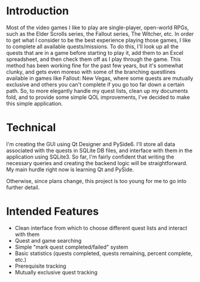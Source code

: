 # Introduction
Most of the video games I like to play are single-player, open-world RPGs, such as the Elder Scrolls series, the Fallout 
series, The Witcher, etc. In order to get what I consider to be the best experience playing those games, I like to 
complete all available quests/missions. To do this, I'll look up all the quests that are in a game before starting 
to play it, add them to an Excel spreadsheet, and then check them off as I play through the game. This method has 
been working fine for the past few years, but it's somewhat clunky, and gets even moreso with some of the branching 
questlines available in games like Fallout: New Vegas, where some quests are mutually exclusive and others you can't 
complete if you go too far down a certain path. So, to more elegantly handle my quest lists, clean up my documents 
fold, and to provide some simple QOL improvements, I've decided to make this simple application.

# Technical
I'm creating the GUI using Qt Designer and PySide6. I'll store all data associated with the quests in SQLite DB 
files, and interface with them in the application using SQLite3. So far, I'm fairly confident that writing the 
necessary queries and creating the backend logic will be straightforward. My main hurdle right now is learning Qt and 
PySide.

Otherwise, since plans change, this project is too young for me to go into further detail.

# Intended Features
* Clean interface from which to choose different quest lists and interact with them
* Quest and game searching
* Simple "mark quest completed/failed" system
* Basic statistics (quests completed, quests remaining, percent complete, etc.)
* Prerequisite tracking 
* Mutually exclusive quest tracking 
